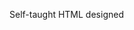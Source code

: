 Self-taught HTML designed
              
 
 
 
      
 
 
                                                                                                                                                                                                                                                 